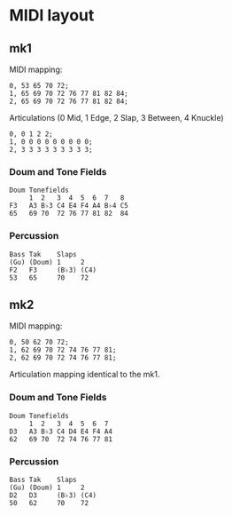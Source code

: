 # MIDI layout

## mk1

MIDI mapping:

```
0, 53 65 70 72;
1, 65 69 70 72 76 77 81 82 84;
2, 65 69 70 72 76 77 81 82 84;
```

Articulations (0 Mid, 1 Edge, 2 Slap, 3 Between, 4 Knuckle)

```
0, 0 1 2 2;
1, 0 0 0 0 0 0 0 0 0;
2, 3 3 3 3 3 3 3 3 3;
```

### Doum and Tone Fields

```
Doum Tonefields
     1  2   3  4  5  6  7   8
F3   A3 B♭3 C4 E4 F4 A4 B♭4 C5
65   69 70  72 76 77 81 82  84
```

### Percussion

```
Bass Tak    Slaps
(Gu) (Doum) 1     2
F2   F3     (B♭3) (C4)
53   65     70    72
```

## mk2

MIDI mapping:

```
0, 50 62 70 72;
1, 62 69 70 72 74 76 77 81;
2, 62 69 70 72 74 76 77 81;
```

Articulation mapping identical to the mk1.

### Doum and Tone Fields

```
Doum Tonefields
     1  2   3  4  5  6  7
D3   A3 B♭3 C4 D4 E4 F4 A4
62   69 70  72 74 76 77 81
```

### Percussion

```
Bass Tak    Slaps
(Gu) (Doum) 1     2
D2   D3     (B♭3) (C4)
50   62     70    72
```

